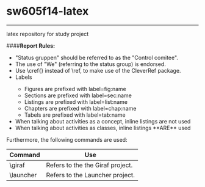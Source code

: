 sw605f14-latex
==============
___

latex repository for study project

####**Report Rules:**
<ul>
	<li>"Status gruppen" should be referred to as the "Control comitee".</li>
	<li>The use of "We" (referring to the status group) is endorsed.</li>
	<li>Use \cref{} instead of \ref, to make use of the CleverRef package.</li>
	<li>Labels</li>
	<ul>
		<li>Figures are prefixed with label=fig:name</li>
		<li>Sections are prefixed with label=sec:name</li>
		<li>Listings are prefixed with label=list:name</li>
		<li>Chapters are prefixed with label=chap:name</li>
		<li>Tabels are prefixed with label=tab:name</li>
	</ul>
	<li>When talking about activities as a concept, inline listings are not used</li>
	<li>When talking about activities as classes, inline listings **ARE** used</li>
</ul>

Furthermore, the following commands are used:

| Command| Use |
| ------------- | ----------- |
| \giraf      | Refers to the the Giraf project. |
| \launcher     |  Refers to the Launcher project.  |